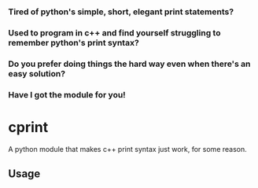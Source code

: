### Tired of python's simple, short, elegant print statements?

### Used to program in c++ and find yourself struggling to remember python's print syntax?

### Do you prefer doing things the hard way even when there's an easy solution?

### Have I got the module for you!

# cprint

A python module that makes c++ print syntax just work, for some reason.

## Usage



